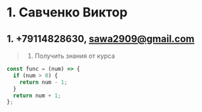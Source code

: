 # 1. Савченко Виктор

## 1. +79114828630, sawa2909@gmail.com

> 1. Получить знания от курса 





```javascript
const func = (num) => {
  if (num > 0) {
    return num - 1;
  }
  return num + 1;
};
```